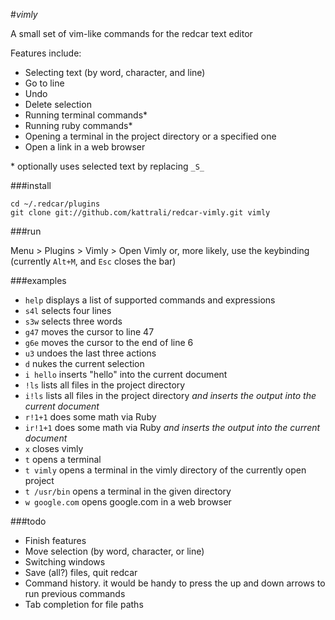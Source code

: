 #_vimly_

A small set of vim-like commands for the redcar text editor

Features include:

 - Selecting text (by word, character, and line)
 - Go to line
 - Undo
 - Delete selection
 - Running terminal commands*
 - Running ruby commands*
 - Opening a terminal in the project directory or a specified one
 - Open a link in a web browser

\* optionally uses selected text by replacing `_S_`

###install

    cd ~/.redcar/plugins
    git clone git://github.com/kattrali/redcar-vimly.git vimly

###run

Menu > Plugins > Vimly > Open Vimly
or, more likely, use the keybinding (currently `Alt+M`, and `Esc` closes the bar)

###examples

 - `help` displays a list of supported commands and expressions
 - `s4l` selects four lines
 - `s3w` selects three words
 - `g47` moves the cursor to line 47
 - `g6e` moves the cursor to the end of line 6
 - `u3` undoes the last three actions
 - `d` nukes the current selection
 - `i hello` inserts "hello" into the current document
 - `!ls` lists all files in the project directory
 - `i!ls` lists all files in the project directory _and inserts the output into the current document_
 - `r!1+1` does some math via Ruby
 - `ir!1+1` does some math via Ruby _and inserts the output into the current document_
 - `x` closes vimly
 - `t` opens a terminal
 - `t vimly` opens a terminal in the vimly directory of the currently open project
 - `t /usr/bin` opens a terminal in the given directory
 - `w google.com` opens google.com in a web browser

###todo

 - Finish features
 - Move selection (by word, character, or line)
 - Switching windows
 - Save (all?) files, quit redcar
 - Command history. it would be handy to press the up and down arrows to run previous commands
 - Tab completion for file paths
